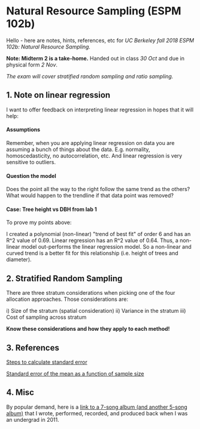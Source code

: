# Natural Resource Sampling (ESPM 102b)

Hello - here are notes, hints, references, etc for *UC Berkeley fall 2018 ESPM 102b: Natural Resource Sampling.*

**Note: Midterm 2 is a take-home.** Handed out in class *30 Oct* and due in physical form *2 Nov*.

*The exam will cover stratified random sampling and ratio sampling.*

## 1. Note on linear regression

I want to offer feedback on interpreting linear regression in hopes that it will help: 

#### Assumptions

Remember, when you are applying linear regression on data you are assuming a bunch of things about the data. E.g. normality, homoscedasticity, no autocorrelation, etc. And linear regression is very sensitive to outliers. 

#### Question the model

Does the point all the way to the right follow the same trend as the others? What would happen to the trendline if that data point was removed?

#### Case: Tree height vs DBH from lab 1

To prove my points above: 

I created a polynomial (non-linear) "trend of best fit" of order 6 and has an R^2 value of 0.69. Linear regression has an R^2 value of 0.64. Thus, a non-linear model out-performs the linear regression model. So a non-linear and curved trend is a better fit for this relationship (i.e. height of trees and diameter).

## 2. Stratified Random Sampling

There are three stratum considerations when picking one of the four allocation approaches. Those considerations are:

i) Size of the stratum (spatial consideration)
ii) Variance in the stratum
iii) Cost of sampling across stratum

**Know these considerations and how they apply to each method!**

## 3. References

[Steps to calculate standard error](https://www.radford.edu/~biol-web/stats/standarderrorcalc.pdf)

[Standard error of the mean as a function of sample size](http://davidmlane.com/hyperstat/A107371.html)

## 4. Misc

By popular demand, here is a [link to a 7-song album (and another 5-song album)]() that I wrote, performed, recorded, and produced back when I was an undergrad in 2011.
